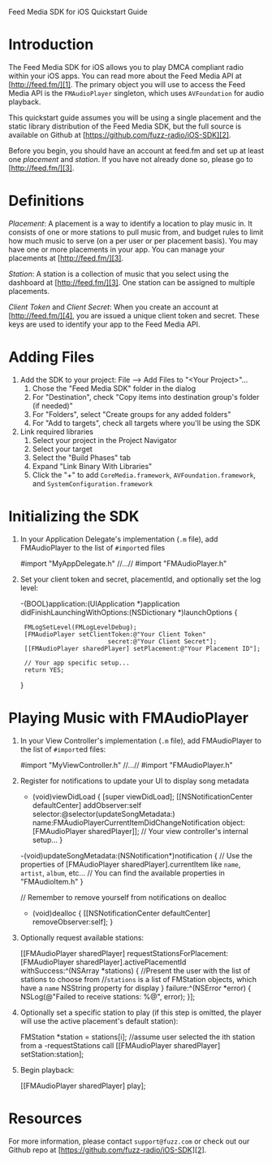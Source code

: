 Feed Media SDK for iOS Quickstart Guide

Introduction
============

The Feed Media SDK for iOS allows you to play DMCA compliant radio within your iOS apps. You can read more about the Feed Media API at [http://feed.fm/][1]. The primary object you will use to access the Feed Media API is the `FMAudioPlayer` singleton, which uses `AVFoundation` for audio playback.

This quickstart guide assumes you will be using a single placement and the static library distribution of the Feed Media SDK, but the full source is available on Github at [https://github.com/fuzz-radio/iOS-SDK][2]. 

Before you begin, you should have an account at feed.fm and set up at least one *placement* and *station*. If you have not already done so, please go to [http://feed.fm/][3]. 

Definitions
===========

*Placement*: A placement is a way to identify a location to play music in. It consists of one or more stations to pull music from, and budget rules to limit how much music to serve (on a per user or per placement basis). You may have one or more placements in your app. You can manage your placements at [http://feed.fm/][3].

*Station*: A station is a collection of music that you select using the dashboard at [http://feed.fm/][3]. One station can be assigned to multiple placements.

*Client Token* and *Client Secret*: When you create an account at [http://feed.fm/][4], you are issued a unique client token and secret. These keys are used to identify your app to the Feed Media API.

Adding Files
============

1. Add the SDK to your project: File --&gt; Add Files to "&lt;Your Project&gt;"...
    1. Chose the "Feed Media SDK" folder in the dialog
    2. For "Destination", check "Copy items into destination group's folder (if needed)"
    3. For "Folders", select "Create groups for any added folders"
    4. For "Add to targets", check all targets where you'll be using the SDK
2. Link required libraries
    1. Select your project in the Project Navigator
    2. Select your target
    3. Select the "Build Phases" tab
    4. Expand "Link Binary With Libraries"
    5. Click the "+" to add `CoreMedia.framework`, `AVFoundation.framework`, and `SystemConfiguration.framework`

Initializing the SDK
====================

1) In your Application Delegate's implementation (`.m` file), add FMAudioPlayer to the list of `#import`ed files

    #import "MyAppDelegate.h"
    //...//
    #import "FMAudioPlayer.h"

2) Set your client token and secret, placementId, and optionally set the log level:

    -(BOOL)application:(UIApplication *)application 
                didFinishLaunchingWithOptions:(NSDictionary *)launchOptions {

        FMLogSetLevel(FMLogLevelDebug);
        [FMAudioPlayer setClientToken:@"Your Client Token"
                               secret:@"Your Client Secret"];
        [[FMAudioPlayer sharedPlayer] setPlacement:@"Your Placement ID"];

        // Your app specific setup...
        return YES;
    }

Playing Music with FMAudioPlayer
================================

1) In your View Controller's implementation (`.m` file), add FMAudioPlayer to the list of `#import`ed files: 

    #import "MyViewController.h"
    //...//
    #import "FMAudioPlayer.h"

2) Register for notifications to update your UI to display song metadata

    - (void)viewDidLoad {
        [super viewDidLoad];
        [[NSNotificationCenter defaultCenter] addObserver:self selector:@selector(updateSongMetadata:) name:FMAudioPlayerCurrentItemDidChangeNotification object:[FMAudioPlayer sharedPlayer]];
        // Your view controller's internal setup...
    }

    -(void)updateSongMetadata:(NSNotification*)notification {
        // Use the properties of [FMAudioPlayer sharedPlayer].currentItem like `name`, `artist`, `album`, etc...
        // You can find the available properties in "FMAudioItem.h"
    }

    // Remember to remove yourself from notifications on dealloc
    - (void)dealloc {
        [[NSNotificationCenter defaultCenter] removeObserver:self];
    }

3) Optionally request available stations:

    [[FMAudioPlayer sharedPlayer] requestStationsForPlacement:[FMAudioPlayer sharedPlayer].activePlacementId
                                                  withSuccess:^(NSArray *stations) 
    {
        //Present the user with the list of stations to choose from
        //`stations` is a list of FMStation objects, which have a `name` NSString property for display
    }
                                                      failure:^(NSError *error) 
    {
        NSLog(@"Failed to receive stations: %@", error);
    }];

4) Optionally set a specific station to play (if this step is omitted, the player will use the active placement's default station):

    FMStation *station = stations[i];   //assume user selected the ith station from a -requestStations call
    [[FMAudioPlayer sharedPlayer] setStation:station];

5) Begin playback:

    [[FMAudioPlayer sharedPlayer] play];

Resources
=========

For more information, please contact `support@fuzz.com` or check out our Github repo at [https://github.com/fuzz-radio/iOS-SDK][2].


[1]: http://feed.fm/documentation
[2]: https://github.com/fuzz-radio/iOS-SDK
[3]: http://feed.fm/dashboard
[4]: http://feed.fm/
